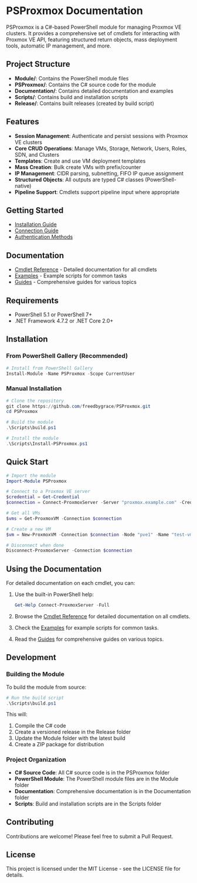 # PSProxmox Documentation

PSProxmox is a C#-based PowerShell module for managing Proxmox VE clusters. It provides a comprehensive set of cmdlets for interacting with Proxmox VE API, featuring structured return objects, mass deployment tools, automatic IP management, and more.

## Project Structure

- **Module/**: Contains the PowerShell module files
- **PSProxmox/**: Contains the C# source code for the module
- **Documentation/**: Contains detailed documentation and examples
- **Scripts/**: Contains build and installation scripts
- **Release/**: Contains built releases (created by build script)

## Features

- **Session Management**: Authenticate and persist sessions with Proxmox VE clusters
- **Core CRUD Operations**: Manage VMs, Storage, Network, Users, Roles, SDN, and Clusters
- **Templates**: Create and use VM deployment templates
- **Mass Creation**: Bulk create VMs with prefix/counter
- **IP Management**: CIDR parsing, subnetting, FIFO IP queue assignment
- **Structured Objects**: All outputs are typed C# classes (PowerShell-native)
- **Pipeline Support**: Cmdlets support pipeline input where appropriate

## Getting Started

- [Installation Guide](guides/Installation.md)
- [Connection Guide](guides/Connection.md)
- [Authentication Methods](guides/Authentication.md)

## Documentation

- [Cmdlet Reference](cmdlets/README.md) - Detailed documentation for all cmdlets
- [Examples](examples/README.md) - Example scripts for common tasks
- [Guides](guides/README.md) - Comprehensive guides for various topics

## Requirements

- PowerShell 5.1 or PowerShell 7+
- .NET Framework 4.7.2 or .NET Core 2.0+

## Installation

### From PowerShell Gallery (Recommended)

```powershell
# Install from PowerShell Gallery
Install-Module -Name PSProxmox -Scope CurrentUser
```

### Manual Installation

```powershell
# Clone the repository
git clone https://github.com/freedbygrace/PSProxmox.git
cd PSProxmox

# Build the module
.\Scripts\build.ps1

# Install the module
.\Scripts\Install-PSProxmox.ps1
```

## Quick Start

```powershell
# Import the module
Import-Module PSProxmox

# Connect to a Proxmox VE server
$credential = Get-Credential
$connection = Connect-ProxmoxServer -Server "proxmox.example.com" -Credential $credential -Realm "pam"

# Get all VMs
$vms = Get-ProxmoxVM -Connection $connection

# Create a new VM
$vm = New-ProxmoxVM -Connection $connection -Node "pve1" -Name "test-vm" -Memory 2048 -Cores 2 -DiskSize 32 -Start

# Disconnect when done
Disconnect-ProxmoxServer -Connection $connection
```

## Using the Documentation

For detailed documentation on each cmdlet, you can:

1. Use the built-in PowerShell help:
   ```powershell
   Get-Help Connect-ProxmoxServer -Full
   ```

2. Browse the [Cmdlet Reference](cmdlets/README.md) for detailed documentation on all cmdlets.

3. Check the [Examples](examples/README.md) for example scripts for common tasks.

4. Read the [Guides](guides/README.md) for comprehensive guides on various topics.

## Development

### Building the Module

To build the module from source:

```powershell
# Run the build script
.\Scripts\build.ps1
```

This will:
1. Compile the C# code
2. Create a versioned release in the Release folder
3. Update the Module folder with the latest build
4. Create a ZIP package for distribution

### Project Organization

- **C# Source Code**: All C# source code is in the PSProxmox folder
- **PowerShell Module**: The PowerShell module files are in the Module folder
- **Documentation**: Comprehensive documentation is in the Documentation folder
- **Scripts**: Build and installation scripts are in the Scripts folder

## Contributing

Contributions are welcome! Please feel free to submit a Pull Request.

## License

This project is licensed under the MIT License - see the LICENSE file for details.
